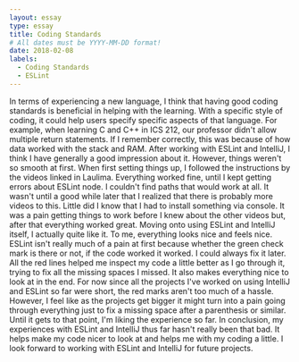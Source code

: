 ```yaml
---
layout: essay
type: essay
title: Coding Standards
# All dates must be YYYY-MM-DD format!
date: 2018-02-08
labels:
  - Coding Standards
  - ESLint
---
```


  In terms of experiencing a new language, I think that having good coding standards is beneficial in helping with the learning. With a specific style of coding, it could help users specify specific aspects of that language. For example, when learning C and C++ in ICS 212, our professor didn't allow multiple return statements. If I remember correctly, this was because of how data worked with the stack and RAM. 
  After working with ESLint and IntelliJ, I think I have generally a good impression about it. However, things weren't so smooth at first. When first setting things up, I followed the instructions by the videos linked in Laulima. Everything worked fine, until I kept getting errors about ESLint node. I couldn't find paths that would work at all. It wasn't until a good while later that I realized that there is probably more videos to this. Little did I know that I had to install something via console. It was a pain getting things to work before I knew about the other videos but, after that everything worked great.
   Moving onto using ESLint and IntelliJ itself, I actually quite like it. To me, everything looks nice and feels nice. ESLint isn't really much of a pain at first because whether the green check mark is there or not, if the code worked it worked. I could always fix it later. All the red lines helped me inspect my code a little better as I go through it, trying to fix all the missing spaces I missed. It also makes everything nice to look at in the end. For now since all the projects I've worked on using IntelliJ and ESLint so far were short, the red marks aren't too much of a hassle. However, I feel like as the projects get bigger it might turn into a pain going through everything just to fix a missing space after a parenthesis or similar. Until it gets to that point, I'm liking the experience so far.
   In conclusion, my experiences with ESLint and IntelliJ thus far hasn't really been that bad. It helps make my code nicer to look at and helps me with my coding a little. I look forward to working with ESLint and IntelliJ for future projects.
